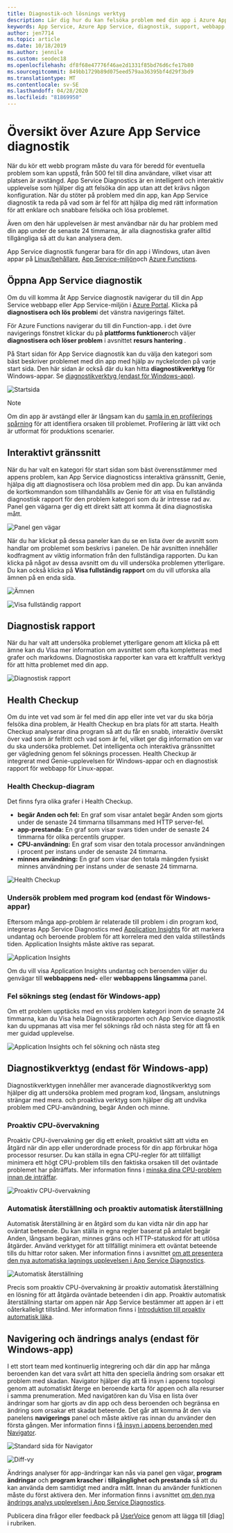 ```yaml
---
title: Diagnostik-och lösnings verktyg
description: Lär dig hur du kan felsöka problem med din app i Azure App Service med diagnostik-och lösnings verktyget i Azure Portal.
keywords: App Service, Azure App Service, diagnostik, support, webbapp, fel sökning, självhjälp
author: jen7714
ms.topic: article
ms.date: 10/18/2019
ms.author: jennile
ms.custom: seodec18
ms.openlocfilehash: df8f68e47776f46ae2d1331f85bd76d6cfe17b80
ms.sourcegitcommit: 849bb1729b89d075eed579aa36395bf4d29f3bd9
ms.translationtype: MT
ms.contentlocale: sv-SE
ms.lasthandoff: 04/28/2020
ms.locfileid: "81869950"
---
```

# <a name="azure-app-service-diagnostics-overview"></a>Översikt över Azure App Service diagnostik

När du kör ett webb program måste du vara för beredd för eventuella problem som kan uppstå, från 500 fel till dina användare, vilket visar att platsen är avstängd. App Service Diagnostics är en intelligent och interaktiv upplevelse som hjälper dig att felsöka din app utan att det krävs någon konfiguration. När du stöter på problem med din app, kan App Service diagnostik ta reda på vad som är fel för att hjälpa dig med rätt information för att enklare och snabbare felsöka och lösa problemet.

Även om den här upplevelsen är mest användbar när du har problem med din app under de senaste 24 timmarna, är alla diagnostiska grafer alltid tillgängliga så att du kan analysera dem.

App Service diagnostik fungerar bara för din app i Windows, utan även appar på [Linux/behållare](https://docs.microsoft.com/azure/app-service/containers/app-service-linux-intro), [App Service-miljön](https://docs.microsoft.com/azure/app-service/environment/intro)och [Azure Functions](https://docs.microsoft.com/azure/azure-functions/functions-overview).

## <a name="open-app-service-diagnostics"></a>Öppna App Service diagnostik

Om du vill komma åt App Service diagnostik navigerar du till din App Service webbapp eller App Service-miljön i [Azure Portal](https://portal.azure.com). Klicka på **diagnostisera och lös problem**i det vänstra navigerings fältet.

För Azure Functions navigerar du till din Function-app. i det övre navigerings fönstret klickar du på **plattforms funktioner**och väljer **diagnostisera och löser problem** i avsnittet **resurs hantering** .

På Start sidan för App Service diagnostik kan du välja den kategori som bäst beskriver problemet med din app med hjälp av nyckelorden på varje start sida. Den här sidan är också där du kan hitta **diagnostikverktyg** för Windows-appar. Se [diagnostikverktyg (endast för Windows-app)](#diagnostic-tools-only-for-windows-app).

![Startsida](./media/app-service-diagnostics/app-service-diagnostics-homepage-1.png)

> [!NOTE]
> Om din app är avstängd eller är långsam kan du [samla in en profilerings spårning](https://azure.github.io/AppService/2018/06/06/App-Service-Diagnostics-Profiling-an-ASP.NET-Web-App-on-Azure-App-Service.html) för att identifiera orsaken till problemet. Profilering är lätt vikt och är utformat för produktions scenarier.
>

## <a name="interactive-interface"></a>Interaktivt gränssnitt

När du har valt en kategori för start sidan som bäst överensstämmer med appens problem, kan App Service diagnosticss interaktiva gränssnitt, Genie, hjälpa dig att diagnostisera och lösa problem med din app. Du kan använda de kortkommandon som tillhandahålls av Genie för att visa en fullständig diagnostisk rapport för den problem kategori som du är intresse rad av. Panel gen vägarna ger dig ett direkt sätt att komma åt dina diagnostiska mått.

![Panel gen vägar](./media/app-service-diagnostics/tile-shortcuts-2.png)

När du har klickat på dessa paneler kan du se en lista över de avsnitt som handlar om problemet som beskrivs i panelen. De här avsnitten innehåller kodfragment av viktig information från den fullständiga rapporten. Du kan klicka på något av dessa avsnitt om du vill undersöka problemen ytterligare. Du kan också klicka på **Visa fullständig rapport** om du vill utforska alla ämnen på en enda sida.

![Ämnen](./media/app-service-diagnostics/application-logs-insights-3.png)

![Visa fullständig rapport](./media/app-service-diagnostics/view-full-report-4.png)

## <a name="diagnostic-report"></a>Diagnostisk rapport

När du har valt att undersöka problemet ytterligare genom att klicka på ett ämne kan du Visa mer information om avsnittet som ofta kompletteras med grafer och markdowns. Diagnostiska rapporter kan vara ett kraftfullt verktyg för att hitta problemet med din app.

![Diagnostisk rapport](./media/app-service-diagnostics/full-diagnostic-report-5.png)

## <a name="health-checkup"></a>Health Checkup

Om du inte vet vad som är fel med din app eller inte vet var du ska börja felsöka dina problem, är Health Checkup en bra plats för att starta. Health Checkup analyserar dina program så att du får en snabb, interaktiv översikt över vad som är felfritt och vad som är fel, vilket ger dig information om var du ska undersöka problemet. Det intelligenta och interaktiva gränssnittet ger vägledning genom fel söknings processen. Health Checkup är integrerat med Genie-upplevelsen för Windows-appar och en diagnostisk rapport för webbapp för Linux-appar.

### <a name="health-checkup-graphs"></a>Health Checkup-diagram

Det finns fyra olika grafer i Health Checkup.

- **begär Anden och fel:** En graf som visar antalet begär Anden som gjorts under de senaste 24 timmarna tillsammans med HTTP server-fel.
- **app-prestanda:** En graf som visar svars tiden under de senaste 24 timmarna för olika percentils grupper.
- **CPU-användning:** En graf som visar den totala processor användningen i procent per instans under de senaste 24 timmarna.  
- **minnes användning:** En graf som visar den totala mängden fysiskt minnes användning per instans under de senaste 24 timmarna.

![Health Checkup](./media/app-service-diagnostics/health-checkup-6.png)

### <a name="investigate-application-code-issues-only-for-windows-app"></a>Undersök problem med program kod (endast för Windows-appar)

Eftersom många app-problem är relaterade till problem i din program kod, integreras App Service Diagnostics med [Application Insights](https://docs.microsoft.com/azure/azure-monitor/app/app-insights-overview) för att markera undantag och beroende problem för att korrelera med den valda stillestånds tiden. Application Insights måste aktive ras separat.

![Application Insights](./media/app-service-diagnostics/application-insights-7.png)

Om du vill visa Application Insights undantag och beroenden väljer du genvägar till **webbappens ned-** eller **webbappens långsamma** panel.

### <a name="troubleshooting-steps-only-for-windows-app"></a>Fel söknings steg (endast för Windows-app)

Om ett problem upptäcks med en viss problem kategori inom de senaste 24 timmarna, kan du Visa hela Diagnostikrapporten och App Service diagnostik kan du uppmanas att visa mer fel söknings råd och nästa steg för att få en mer guidad upplevelse.

![Application Insights och fel sökning och nästa steg](./media/app-service-diagnostics/troubleshooting-and-next-steps-8.png)

## <a name="diagnostic-tools-only-for-windows-app"></a>Diagnostikverktyg (endast för Windows-app)

Diagnostikverktygen innehåller mer avancerade diagnostikverktyg som hjälper dig att undersöka problem med program kod, långsam, anslutnings strängar med mera. och proaktiva verktyg som hjälper dig att undvika problem med CPU-användning, begär Anden och minne.

### <a name="proactive-cpu-monitoring"></a>Proaktiv CPU-övervakning

Proaktiv CPU-övervakning ger dig ett enkelt, proaktivt sätt att vidta en åtgärd när din app eller underordnade process för din app förbrukar höga processor resurser. Du kan ställa in egna CPU-regler för att tillfälligt minimera ett högt CPU-problem tills den faktiska orsaken till det oväntade problemet har påträffats. Mer information finns i [minska dina CPU-problem innan de inträffar](https://azure.github.io/AppService/2019/10/07/Mitigate-your-CPU-problems-before-they-even-happen.html).

![Proaktiv CPU-övervakning](./media/app-service-diagnostics/proactive-cpu-monitoring-9.png)

### <a name="auto-healing-and-proactive-auto-healing"></a>Automatisk återställning och proaktiv automatisk återställning

Automatisk återställning är en åtgärd som du kan vidta när din app har oväntat beteende. Du kan ställa in egna regler baserat på antalet begär Anden, långsam begäran, minnes gräns och HTTP-statuskod för att utlösa åtgärder. Använd verktyget för att tillfälligt minimera ett oväntat beteende tills du hittar rotor saken. Mer information finns i avsnittet [om att presentera den nya automatiska lagnings upplevelsen i App Service Diagnostics](https://azure.github.io/AppService/2018/09/10/Announcing-the-New-Auto-Healing-Experience-in-App-Service-Diagnostics.html).

![Automatisk återställning](./media/app-service-diagnostics/auto-healing-10.png)

Precis som proaktiv CPU-övervakning är proaktiv automatisk återställning en lösning för att åtgärda oväntade beteenden i din app. Proaktiv automatisk återställning startar om appen när App Service bestämmer att appen är i ett oåterkalleligt tillstånd. Mer information finns i [Introduktion till proaktiv automatisk läka](https://azure.github.io/AppService/2017/08/17/Introducing-Proactive-Auto-Heal.html).

## <a name="navigator-and-change-analysis-only-for-windows-app"></a>Navigering och ändrings analys (endast för Windows-app)

I ett stort team med kontinuerlig integrering och där din app har många beroenden kan det vara svårt att hitta den speciella ändring som orsakar ett problem med skadan. Navigator hjälper dig att få insyn i appens topologi genom att automatiskt återge en beroende karta för appen och alla resurser i samma prenumeration. Med navigatören kan du Visa en lista över ändringar som har gjorts av din app och dess beroenden och begränsa en ändring som orsakar ett skadat beteende. Det går att komma åt den via panelens **navigerings** panel och måste aktive ras innan du använder den första gången. Mer information finns i [få insyn i appens beroenden med Navigator](https://azure.github.io/AppService/2019/08/06/Bring-visibility-to-your-app-and-its-dependencies-with-Navigator.html).

![Standard sida för Navigator](./media/app-service-diagnostics/navigator-default-page-11.png)

![Diff-vy](./media/app-service-diagnostics/diff-view-12.png)

Ändrings analyser för app-ändringar kan nås via panel gen vägar, **program ändringar** och **program krascher** i **tillgänglighet och prestanda** så att du kan använda dem samtidigt med andra mått. Innan du använder funktionen måste du först aktivera den. Mer information finns i avsnittet [om den nya ändrings analys upplevelsen i App Service Diagnostics](https://azure.github.io/AppService/2019/05/07/Announcing-the-new-change-analysis-experience-in-App-Service-Diagnostics-Analysis.html).

Publicera dina frågor eller feedback på [UserVoice](https://feedback.azure.com/forums/169385-web-apps) genom att lägga till [diag] i rubriken.

